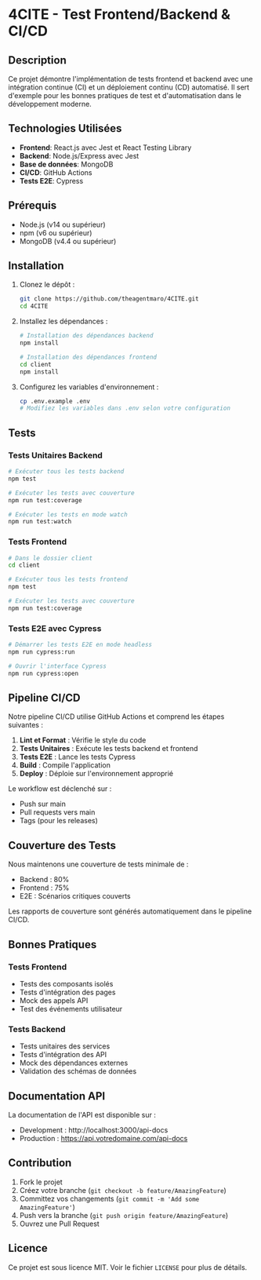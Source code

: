 # 4CITE - Test Frontend/Backend & CI/CD

## Description
Ce projet démontre l'implémentation de tests frontend et backend avec une intégration continue (CI) et un déploiement continu (CD) automatisé. Il sert d'exemple pour les bonnes pratiques de test et d'automatisation dans le développement moderne.

## Technologies Utilisées
- **Frontend**: React.js avec Jest et React Testing Library
- **Backend**: Node.js/Express avec Jest
- **Base de données**: MongoDB
- **CI/CD**: GitHub Actions
- **Tests E2E**: Cypress

## Prérequis
- Node.js (v14 ou supérieur)
- npm (v6 ou supérieur)
- MongoDB (v4.4 ou supérieur)

## Installation
1. Clonez le dépôt :
    ```bash
    git clone https://github.com/theagentmaro/4CITE.git
    cd 4CITE
    ```

2. Installez les dépendances :
    ```bash
    # Installation des dépendances backend
    npm install
    
    # Installation des dépendances frontend
    cd client
    npm install
    ```

3. Configurez les variables d'environnement :
    ```bash
    cp .env.example .env
    # Modifiez les variables dans .env selon votre configuration
    ```

## Tests

### Tests Unitaires Backend
```bash
# Exécuter tous les tests backend
npm test

# Exécuter les tests avec couverture
npm run test:coverage

# Exécuter les tests en mode watch
npm run test:watch
```

### Tests Frontend
```bash
# Dans le dossier client
cd client

# Exécuter tous les tests frontend
npm test

# Exécuter les tests avec couverture
npm run test:coverage
```

### Tests E2E avec Cypress
```bash
# Démarrer les tests E2E en mode headless
npm run cypress:run

# Ouvrir l'interface Cypress
npm run cypress:open
```

## Pipeline CI/CD

Notre pipeline CI/CD utilise GitHub Actions et comprend les étapes suivantes :

1. **Lint et Format** : Vérifie le style du code
2. **Tests Unitaires** : Exécute les tests backend et frontend
3. **Tests E2E** : Lance les tests Cypress
4. **Build** : Compile l'application
5. **Deploy** : Déploie sur l'environnement approprié

Le workflow est déclenché sur :
- Push sur main
- Pull requests vers main
- Tags (pour les releases)

## Couverture des Tests

Nous maintenons une couverture de tests minimale de :
- Backend : 80%
- Frontend : 75%
- E2E : Scénarios critiques couverts

Les rapports de couverture sont générés automatiquement dans le pipeline CI/CD.

## Bonnes Pratiques

### Tests Frontend
- Tests des composants isolés
- Tests d'intégration des pages
- Mock des appels API
- Test des événements utilisateur

### Tests Backend
- Tests unitaires des services
- Tests d'intégration des API
- Mock des dépendances externes
- Validation des schémas de données

## Documentation API

La documentation de l'API est disponible sur :
- Development : http://localhost:3000/api-docs
- Production : https://api.votredomaine.com/api-docs

## Contribution

1. Fork le projet
2. Créez votre branche (`git checkout -b feature/AmazingFeature`)
3. Committez vos changements (`git commit -m 'Add some AmazingFeature'`)
4. Push vers la branche (`git push origin feature/AmazingFeature`)
5. Ouvrez une Pull Request

## Licence

Ce projet est sous licence MIT. Voir le fichier `LICENSE` pour plus de détails.
